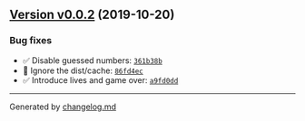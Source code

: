 ## [Version v0.0.2](https://github.com/adamdawkins/zachs-number-guesser/tree/vv0.0.2) (2019-10-20)

### Bug fixes

- ✅ Disable guessed numbers: [`361b38b`](https://github.com/adamdawkins/zachs-number-guesser/commit/361b38b)
- 🔧 Ignore the dist/cache: [`86fd4ec`](https://github.com/adamdawkins/zachs-number-guesser/commit/86fd4ec)
- ✅ Introduce lives and game over: [`a9fd0dd`](https://github.com/adamdawkins/zachs-number-guesser/commit/a9fd0dd)

---

Generated by [changelog.md](https://github.com/egoist/changelog.md)
